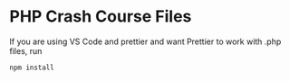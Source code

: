 # PHP Crash Course Files
 
If you are using VS Code and prettier and want Prettier to work with .php files, run

```
npm install
```
